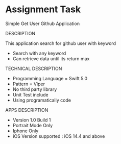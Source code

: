 # Assignment Task


Simple Get User Github Application

DESCRIPTION

This application search for github user with keyword

- Search with any keyword
- Can retrieve data until its return max

TECHNICAL DESCRIPTION

- Programming Language = Swift 5.0
- Pattern = Viper
- No third party library
- Unit Test include
- Using programatically code

APPS DESCRIPTION

- Version 1.0 Build 1
- Portrait Mode Only
- Iphone Only
- iOS Version supported : iOS 14.4 and above
